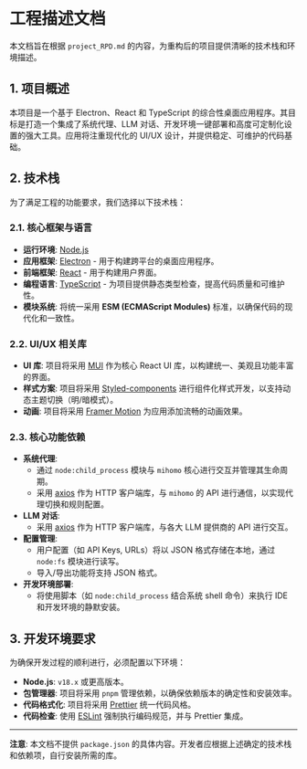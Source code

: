 # 工程描述文档

本文档旨在根据 `project_RPD.md` 的内容，为重构后的项目提供清晰的技术栈和环境描述。

## 1. 项目概述

本项目是一个基于 Electron、React 和 TypeScript 的综合性桌面应用程序。其目标是打造一个集成了系统代理、LLM 对话、开发环境一键部署和高度可定制化设置的强大工具。应用将注重现代化的 UI/UX 设计，并提供稳定、可维护的代码基础。

## 2. 技术栈

为了满足工程的功能要求，我们选择以下技术栈：

### 2.1. 核心框架与语言

*   **运行环境**: [Node.js](https://nodejs.org/)
*   **应用框架**: [Electron](https://www.electronjs.org/) - 用于构建跨平台的桌面应用程序。
*   **前端框架**: [React](https://react.dev/) - 用于构建用户界面。
*   **编程语言**: [TypeScript](https://www.typescriptlang.org/) - 为项目提供静态类型检查，提高代码质量和可维护性。
*   **模块系统**: 将统一采用 **ESM (ECMAScript Modules)** 标准，以确保代码的现代化和一致性。

### 2.2. UI/UX 相关库

*   **UI 库**: 项目将采用 [MUI](https://mui.com/) 作为核心 React UI 库，以构建统一、美观且功能丰富的界面。
*   **样式方案**: 项目将采用 [Styled-components](https://styled-components.com/) 进行组件化样式开发，以支持动态主题切换（明/暗模式）。
*   **动画**: 项目将采用 [Framer Motion](https://www.framer.com/motion/) 为应用添加流畅的动画效果。

### 2.3. 核心功能依赖

*   **系统代理**:
    *   通过 `node:child_process` 模块与 `mihomo` 核心进行交互并管理其生命周期。
    *   采用 [axios](https://axios-http.com/) 作为 HTTP 客户端库，与 `mihomo` 的 API 进行通信，以实现代理切换和规则配置。
*   **LLM 对话**:
    *   采用 [axios](https://axios-http.com/) 作为 HTTP 客户端库，与各大 LLM 提供商的 API 进行交互。
*   **配置管理**:
    *   用户配置（如 API Keys, URLs）将以 JSON 格式存储在本地，通过 `node:fs` 模块进行读写。
    *   导入/导出功能将支持 JSON 格式。
*   **开发环境部署**:
    *   将使用脚本（如 `node:child_process` 结合系统 shell 命令）来执行 IDE 和开发环境的静默安装。

## 3. 开发环境要求

为确保开发过程的顺利进行，必须配置以下环境：

*   **Node.js**: `v18.x` 或更高版本。
*   **包管理器**: 项目将采用 `pnpm` 管理依赖，以确保依赖版本的确定性和安装效率。
*   **代码格式化**: 项目将采用 [Prettier](https://prettier.io/) 统一代码风格。
*   **代码检查**: 使用 [ESLint](https://eslint.org/) 强制执行编码规范，并与 Prettier 集成。

---

**注意**: 本文档不提供 `package.json` 的具体内容。开发者应根据上述确定的技术栈和依赖项，自行安装所需的库。